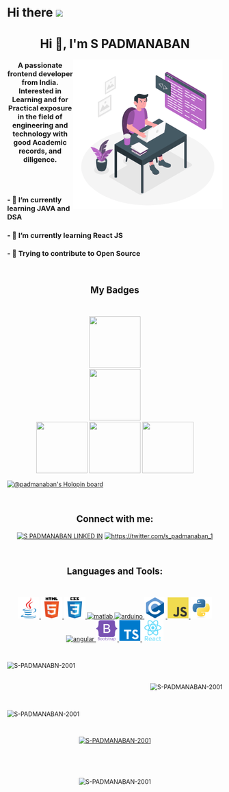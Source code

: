# Hi there <img src="https://github.com/TheDudeThatCode/TheDudeThatCode/blob/master/Assets/Hi.gif" width="29px">

<h1 align="center">Hi 👋, I'm S PADMANABAN</h1><img src="output-onlinegiftools.gif" align="right" height="350px" width="350px" position="relative">
<h3 align="center">A passionate frontend developer from India.<br>Interested in Learning
and for Practical exposure in the field of engineering and
technology with good Academic records, and diligence.
</h3>
<br><br>

<h3 align="left">- 🌱 I’m currently learning JAVA and DSA</h3>
<h3 align="left">- 🌱 I’m currently learning React JS</h3>
<h3 align="left">- 🌱 Trying to contribute to Open Source</h3>
<br>
<h2 align="center">My Badges</h2>
<br>
<p  align="center" display="flex" flex-direction="column">
<a href="https://www.credly.com/badges/e843181e-b8a4-41fc-87b0-93f3aec69496/public_url" target="_blank"><img width="120px" height="120px" src="https://images.credly.com/size/220x220/images/dd83875c-d0be-4517-a285-b7bc415b2a42/R_Programming_for_Data_Science_Essentials.png"></a><br>
 <a href="https://api.badgr.io/public/assertions/-KZSeOTMReumCvHq1vANtg" target="_blank"><img width="120px" height="120px" src="https://api.badgr.io/public/assertions/-KZSeOTMReumCvHq1vANtg/image"></a>
 <br>
<a href="https://api.badgr.io/public/assertions/B11L2P87SIyObWhSiM4HfQ" target="_blank"><img width="120px" height="120px" src="https://api.badgr.io/public/assertions/B11L2P87SIyObWhSiM4HfQ/image"></a>
<a href="https://api.badgr.io/public/assertions/1bKtLrA3QPmwWUvv75xrSw" target="_blank"><img width="120px" height="120px" src="https://api.badgr.io/public/assertions/1bKtLrA3QPmwWUvv75xrSw/image" ></a>
<a href="https://api.badgr.io/public/assertions/Sn_93aRNSUSK50pPWkVbJg" target="_blank"><img width="120px" height="120px" src="https://api.badgr.io/public/assertions/Sn_93aRNSUSK50pPWkVbJg/image"></a>
<br>
 
[![@padmanaban's Holopin board](https://holopin.me/padmanaban)](https://holopin.io/@padmanaban)
 
 <br/>
 <h2 align="center">Connect with me:</h2>
<p align="center">
 <a href="https://www.linkedin.com/in/padmanaban-s-0211021b4/" target="blank"><img align="center" src="https://raw.githubusercontent.com/rahuldkjain/github-profile-readme-generator/master/src/images/icons/Social/linked-in-alt.svg" alt="S PADMANABAN LINKED IN" height="50" width="60" /></a> 
 <a href="https://twitter.com/https://twitter.com/s_padmanaban_1" target="blank"><img align="center" src="https://raw.githubusercontent.com/rahuldkjain/github-profile-readme-generator/master/src/images/icons/Social/twitter.svg" alt="https://twitter.com/s_padmanaban_1" height="50" width="60" /></a>
 </p>
 <br>
<h2 align="center">Languages and Tools:</h2>
<br>
<p align="center"> 
 <a href="https://www.java.com" target="_blank"> <img src="https://raw.githubusercontent.com/devicons/devicon/master/icons/java/java-original.svg" alt="java" width="50" height="50"/> </a> 
 <a href="https://www.w3.org/html/" target="_blank"> <img src="https://raw.githubusercontent.com/devicons/devicon/master/icons/html5/html5-original-wordmark.svg" alt="html5" width="50" height="50"/> </a> 
 <a href="https://www.w3schools.com/css/" target="_blank"> <img src="https://raw.githubusercontent.com/devicons/devicon/master/icons/css3/css3-original-wordmark.svg" alt="css3" width="50" height="50"/> </a> 
 <a href="https://www.mathworks.com/" target="_blank"> <img src="https://upload.wikimedia.org/wikipedia/commons/2/21/Matlab_Logo.png" alt="matlab" width="50" height="50"/> </a> 
 <a href="https://www.arduino.cc/" target="_blank"> <img src="https://cdn.worldvectorlogo.com/logos/arduino-1.svg" alt="arduino" width="50" height="50"/> </a> 
 <a href="https://www.cprogramming.com/" target="_blank"> <img src="https://raw.githubusercontent.com/devicons/devicon/master/icons/c/c-original.svg" alt="c" width="50" height="50"/> </a>  
 <a href="https://developer.mozilla.org/en-US/docs/Web/JavaScript" target="_blank"> <img src="https://raw.githubusercontent.com/devicons/devicon/master/icons/javascript/javascript-original.svg" alt="javascript" width="50" height="50"/> </a> 
 <a href="https://www.python.org" target="_blank"> <img src="https://raw.githubusercontent.com/devicons/devicon/master/icons/python/python-original.svg" alt="python" width="50" height="50"/> </a>
 <a href="https://angular.io" target="_blank" rel="noreferrer"> <img src="https://angular.io/assets/images/logos/angular/angular.svg" alt="angular" width="50" height="50"/> </a> 
 <a href="https://getbootstrap.com" target="_blank" rel="noreferrer"> <img src="https://raw.githubusercontent.com/devicons/devicon/master/icons/bootstrap/bootstrap-plain-wordmark.svg" alt="bootstrap" width="50" height="50"/> </a>
<a href="https://www.typescriptlang.org/" target="_blank" rel="noreferrer"> <img src="https://raw.githubusercontent.com/devicons/devicon/master/icons/typescript/typescript-original.svg" alt="typescript" width="50" height="50"/> </a>
 <a href="https://reactjs.org/" target="_blank" rel="noreferrer"> <img src="https://raw.githubusercontent.com/devicons/devicon/master/icons/react/react-original-wordmark.svg" alt="react" width="50" height="50"/> </a>
 </p>
 <br>
<p display="flex"><img align="left" src="https://github-readme-stats.vercel.app/api/top-langs?username=S-PADMANABAN-2001&show_icons=true&theme=dark&title_color=3023e7&text_color=d0f80d&bg_color=070708&cache_seconds=1805&locale=en&layout=compact" alt="S-PADMANABN-2001" /></p>

<br>
<br>
<p display="flex" align="right">&nbsp;<img align="center" src="https://github-readme-stats.vercel.app/api?username=S-PADMANABAN-2001&show_icons=true&theme=dark&title_color=262af2&text_color=fdfd17&bg_color=0f0e11&cache_seconds=1805&locale=en" alt="S-PADMANABAN-2001" /></p>

<br>
<p><img align="center" src="https://github-readme-streak-stats.herokuapp.com/?user=S-PADMANABAN-2001&theme=dark" alt="S-PADMANABAN-2001" /></p>

<br>
<p align="center"> <a href="https://github.com/ryo-ma/github-profile-trophy"><img src="https://github-profile-trophy.vercel.app/?username=S-PADMANABAN-2001" alt="S-PADMANABAN-2001" /></a> </p>
<br><br><br>
<p align="center"> <img src="https://komarev.com/ghpvc/?username=S-PADMANABAN-2001&label=Profile%20views&color=131011&style=flat" alt="S-PADMANABAN-2001" /> </p>

<!--
**S-PADMANABAN-2001/S-PADMANABAN-2001** is a ✨ _special_ ✨ repository because its `README.md` (this file) appears on your GitHub profile.

Here are some ideas to get you started:

- 🔭 I’m currently working on ...
- 🌱 I’m currently learning ...
- 👯 I’m looking to collaborate on ...
- 🤔 I’m looking for help with ...
- 💬 Ask me about ...
- 📫 How to reach me: ...
- 😄 Pronouns: ...
- ⚡ Fun fact: ...
-->
